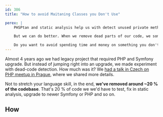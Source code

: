 ```yaml
---
id: 386
title: "How to avoid Maitaning Classes you Don't Use"

perex: |
    PHSPtan and static analysis help us with detect unused private methods. I also made a package to handle [unused public methods](/blog/can-phpstan-find-dead-public-methods).

    But we can do better. When we remove dead parts of our code, we sometime leak classes that are never used. But we still have to maintian them, upgrade them and test them.

    Do you want to avoid spending time and money on something you don't use?
---
```



Almost 4 years ago we had legacy project that required PHP and Symfony upgrade. But instead of jumping right into an upgrade, we made experiment with dead-code detection. How much was it? We [had a talk in Czech on PHP meetup in Prague](https://www.facebook.com/pehapkari/videos/milan-mimra-cto-spaceflow-tom%C3%A1%C5%A1-votruba-spaceflowjak-se-chyt%C5%99e-zbavit-technick%C3%A9h/399224180756304/
), where we shared more details.

Not to stretch your language skill, in the end, **we've removed around ~20 % of the codebase**. That's 20 % of code we we'd have to test, fix in static analysis, upgrade to newer Symfony or PHP and so on.

## How

